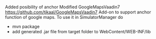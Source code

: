 Added posibility of anchor
Modified GoogleMapsVaadin7 https://github.com/tjkaal/GoogleMapsVaadin7 Add-on to support anchor function of google maps. 
To use it in SimulatorManager do
- mvn package
- add generated .jar file from target folder to WebContent/WEB-INF/lib